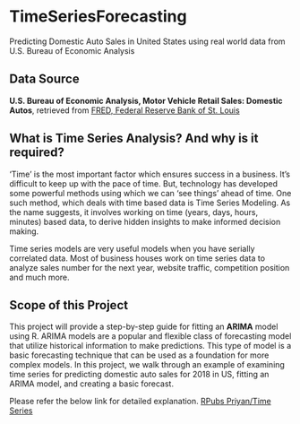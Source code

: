 # TimeSeriesForecasting
Predicting Domestic Auto Sales in United States using real world data from U.S. Bureau of Economic Analysis

## Data Source
**U.S. Bureau of Economic Analysis, Motor Vehicle Retail Sales: Domestic Autos**, retrieved from [FRED, Federal Reserve Bank of St. Louis](https://fred.stlouisfed.org/series/DAUTONSA)


## What is Time Series Analysis? And why is it required?
‘Time’ is the most important factor which ensures success in a business. It’s difficult to keep up with the pace of time. But, technology has developed some powerful methods using which we can ‘see things’ ahead of time. One such method, which deals with time based data is Time Series Modeling. As the name suggests, it involves working on time (years, days, hours, minutes) based data, to derive hidden insights to make informed decision making.

Time series models are very useful models when you have serially correlated data. Most of business houses work on time series data to analyze sales number for the next year, website traffic, competition position and much more.

## Scope of this Project
This project will provide a step-by-step guide for fitting an **ARIMA** model using R. ARIMA models are a popular and flexible class of forecasting model that utilize historical information to make predictions. This type of model is a basic forecasting technique that can be used as a foundation for more complex models. In this project, we walk through an example of examining time series for predicting domestic auto sales for 2018 in US, fitting an ARIMA model, and creating a basic forecast. 

Please refer the below link for detailed explanation.
[RPubs Priyan/Time Series](rpubs.com/Priyan/tsAS)
